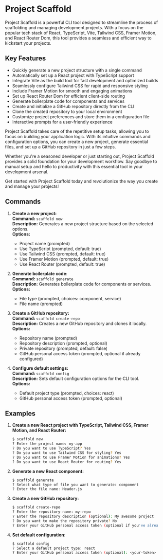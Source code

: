 # Project Scaffold

Project Scaffold is a powerful CLI tool designed to streamline the process of scaffolding and managing development projects. With a focus on the popular tech stack of React, TypeScript, Vite, Tailwind CSS, Framer Motion, and React Router Dom, this tool provides a seamless and efficient way to kickstart your projects.

## Key Features

- Quickly generate a new project structure with a single command
- Automatically set up a React project with TypeScript support
- Integrate Vite as the build tool for fast development and optimized builds
- Seamlessly configure Tailwind CSS for rapid and responsive styling
- Include Framer Motion for smooth and engaging animations
- Set up React Router Dom for efficient client-side routing
- Generate boilerplate code for components and services
- Create and initialize a GitHub repository directly from the CLI
- Clone the created repository to your local environment
- Customize project preferences and store them in a configuration file
- Interactive prompts for a user-friendly experience

Project Scaffold takes care of the repetitive setup tasks, allowing you to focus on building your application logic. With its intuitive commands and configuration options, you can create a new project, generate essential files, and set up a GitHub repository in just a few steps.

Whether you're a seasoned developer or just starting out, Project Scaffold provides a solid foundation for your development workflow. Say goodbye to manual setup and hello to productivity with this essential tool in your development arsenal.

Get started with Project Scaffold today and revolutionize the way you create and manage your projects!

## Commands

1. **Create a new project:**  
   **Command:** `scaffold new`  
   **Description:** Generates a new project structure based on the selected options.  
   **Options:**

   - Project name (prompted)
   - Use TypeScript (prompted, default: true)
   - Use Tailwind CSS (prompted, default: true)
   - Use Framer Motion (prompted, default: true)
   - Use React Router (prompted, default: true)

2. **Generate boilerplate code:**  
   **Command:** `scaffold generate`  
   **Description:** Generates boilerplate code for components or services.  
   **Options:**

   - File type (prompted, choices: component, service)
   - File name (prompted)

3. **Create a GitHub repository:**  
   **Command:** `scaffold create-repo`  
   **Description:** Creates a new GitHub repository and clones it locally.  
   **Options:**

   - Repository name (prompted)
   - Repository description (prompted, optional)
   - Private repository (prompted, default: false)
   - GitHub personal access token (prompted, optional if already configured)

4. **Configure default settings:**  
   **Command:** `scaffold config`  
   **Description:** Sets default configuration options for the CLI tool.  
   **Options:**
   - Default project type (prompted, choices: react)
   - GitHub personal access token (prompted, optional)

## Examples

1. **Create a new React project with TypeScript, Tailwind CSS, Framer Motion, and React Router:**

   ```bash
   $ scaffold new
   ? Enter the project name: my-app
   ? Do you want to use TypeScript? Yes
   ? Do you want to use Tailwind CSS for styling? Yes
   ? Do you want to use Framer Motion for animations? Yes
   ? Do you want to use React Router for routing? Yes
   ```

2. **Generate a new React component:**

   ```bash
   $ scaffold generate
   ? Select what type of file you want to generate: component
   ? Enter the file name: Header.js
   ```

3. **Create a new GitHub repository:**

   ```bash
   $ scaffold create-repo
   ? Enter the repository name: my-repo
   ? Enter the repository description (optional): My awesome project
   ? Do you want to make the repository private? No
   ? Enter your GitHub personal access token (optional if you've already configured it): <your-token>
   ```

4. **Set default configuration:**
   ```bash
   $ scaffold config
   ? Select a default project type: react
   ? Enter your GitHub personal access token (optional): <your-token>
   ```
